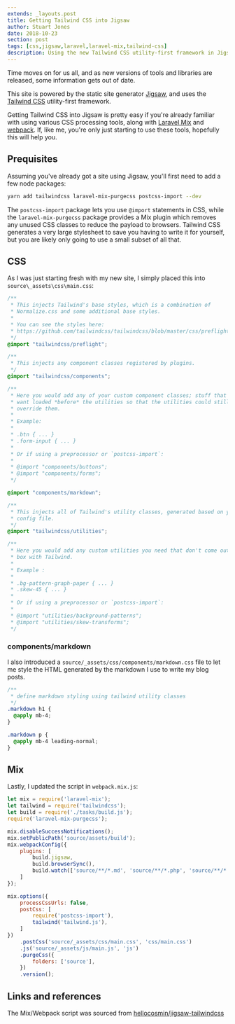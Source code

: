 ```yaml
---
extends: _layouts.post
title: Getting Tailwind CSS into Jigsaw
author: Stuart Jones
date: 2018-10-23
section: post
tags: [css,jigsaw,laravel,laravel-mix,tailwind-css]
description: Using the new Tailwind CSS utility-first framework in Jigsaw.
---
```


<aside class="border border-red-700 text-red-700 bg-red-200 p-2 mb-4">
Time moves on for us all, and as new versions of tools and libraries are released, some information gets out of date.
</aside>

This site is powered by the static site generator [Jigsaw](http://jigsaw.tighten.co/),
and uses the [Tailwind CSS](https://tailwindcss.com/) utility-first framework.

Getting Tailwind CSS into Jigsaw is pretty easy if you're already familiar with using various CSS processing tools, along
with [Laravel Mix](https://laravel.com/docs/5.7/mix) and [webpack](https://webpack.js.org/). 
If, like me, you're only just starting to use these tools, hopefully this will help you.

## Prequisites

Assuming you've already got a site using Jigsaw, you'll first need to add a few node packages:

```bash
yarn add tailwindcss laravel-mix-purgecss postcss-import --dev
```

The `postcss-import` package lets you use `@import` statements in CSS, while the `laravel-mix-purgecss` package provides
a Mix plugin which removes any unused CSS classes to reduce the payload to browsers. Tailwind CSS generates a very large 
stylesheet to save you having to write it for yourself, but you are likely only going to use a small subset of all that.

## CSS

As I was just starting fresh with my new site, I simply placed this into `source\_assets\css\main.css`:

```css
/**
 * This injects Tailwind's base styles, which is a combination of
 * Normalize.css and some additional base styles.
 *
 * You can see the styles here:
 * https://github.com/tailwindcss/tailwindcss/blob/master/css/preflight.css
 */
@import "tailwindcss/preflight";

/**
 * This injects any component classes registered by plugins.
 */
@import "tailwindcss/components";

/**
 * Here you would add any of your custom component classes; stuff that you'd
 * want loaded *before* the utilities so that the utilities could still
 * override them.
 *
 * Example:
 *
 * .btn { ... }
 * .form-input { ... }
 *
 * Or if using a preprocessor or `postcss-import`:
 *
 * @import "components/buttons";
 * @import "components/forms";
 */

@import "components/markdown";

/**
 * This injects all of Tailwind's utility classes, generated based on your
 * config file.
 */
@import "tailwindcss/utilities";

/**
 * Here you would add any custom utilities you need that don't come out of the
 * box with Tailwind.
 *
 * Example :
 *
 * .bg-pattern-graph-paper { ... }
 * .skew-45 { ... }
 *
 * Or if using a preprocessor or `postcss-import`:
 *
 * @import "utilities/background-patterns";
 * @import "utilities/skew-transforms";
 */
```

### components/markdown

I also introduced a `source/_assets/css/components/markdown.css` file to let me style the HTML generated by the markdown
I use to write my blog posts.

```css
/**
 * define markdown styling using tailwind utility classes
 */
.markdown h1 {
  @apply mb-4;
}

.markdown p {
  @apply mb-4 leading-normal;
}
```

## Mix

Lastly, I updated the script in `webpack.mix.js`:

```javascript
let mix = require('laravel-mix');
let tailwind = require('tailwindcss');
let build = require('./tasks/build.js');
require('laravel-mix-purgecss');

mix.disableSuccessNotifications();
mix.setPublicPath('source/assets/build');
mix.webpackConfig({
    plugins: [
        build.jigsaw,
        build.browserSync(),
        build.watch(['source/**/*.md', 'source/**/*.php', 'source/**/*.scss', '!source/**/_tmp/*']),
    ]
});

mix.options({
    processCssUrls: false,
    postCss: [
        require('postcss-import'),
        tailwind('tailwind.js'),
    ]
})
    .postCss('source/_assets/css/main.css', 'css/main.css')
    .js('source/_assets/js/main.js', 'js')
    .purgeCss({
        folders: ['source'],
    })
    .version();
```

## Links and references

The Mix/Webpack script was sourced from [hellocosmin/jigsaw-tailwindcss](https://github.com/hellocosmin/jigsaw-tailwindcss)